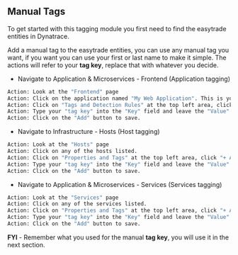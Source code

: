 ## Manual Tags

To get started with this tagging module you first need to find the easytrade entities in Dynatrace.

Add a manual tag to the easytrade entities, you can use any manual tag you want, if you want you can use your first or last name to make it simple. The actions will refer to your **tag key**, replace that with whatever you decide.

- Navigate to Application & Microservices  - Frontend (Application tagging)

```bash
Action: Look at the "Frontend" page
Action: Click on the application named "My Web Application". This is your easytrade application
Action: Click on "Tags and Detection Rules" at the top left area, click "+ Add tag"
Action: Type your "tag key" into the "Key" field and leave the "Value" field blank
Action: Click on the "Add" button to save.
```

- Navigate to Infrastructure - Hosts (Host tagging)

```bash
Action: Look at the "Hosts" page
Action: Click on any of the hosts listed.
Action: Click on "Properties and Tags" at the top left area, click "+ Add tag"
Action: Type your "tag key" into the "Key" field and leave the "Value" field blank
Action: Click on the "Add" button to save.
```

- Navigate to Application & Microservices  - Services (Services tagging)

```bash
Action: Look at the "Services" page
Action: Click on any of the services listed.
Action: Click on "Properties and Tags" at the top left area, click "+ Add tag"
Action: Type your "tag key" into the "Key" field and leave the "Value" field blank
Action: Click on the "Add" button to save.
```

**FYI** - Remember what you used for the manual **tag key**, you will use it in the next section.

